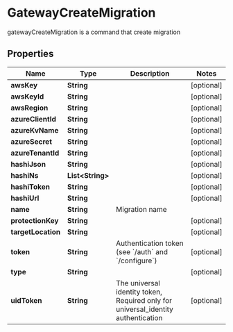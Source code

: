 

# GatewayCreateMigration

gatewayCreateMigration is a command that create migration
## Properties

Name | Type | Description | Notes
------------ | ------------- | ------------- | -------------
**awsKey** | **String** |  |  [optional]
**awsKeyId** | **String** |  |  [optional]
**awsRegion** | **String** |  |  [optional]
**azureClientId** | **String** |  |  [optional]
**azureKvName** | **String** |  |  [optional]
**azureSecret** | **String** |  |  [optional]
**azureTenantId** | **String** |  |  [optional]
**hashiJson** | **String** |  |  [optional]
**hashiNs** | **List&lt;String&gt;** |  |  [optional]
**hashiToken** | **String** |  |  [optional]
**hashiUrl** | **String** |  |  [optional]
**name** | **String** | Migration name | 
**protectionKey** | **String** |  |  [optional]
**targetLocation** | **String** |  |  [optional]
**token** | **String** | Authentication token (see &#x60;/auth&#x60; and &#x60;/configure&#x60;) |  [optional]
**type** | **String** |  |  [optional]
**uidToken** | **String** | The universal identity token, Required only for universal_identity authentication |  [optional]



